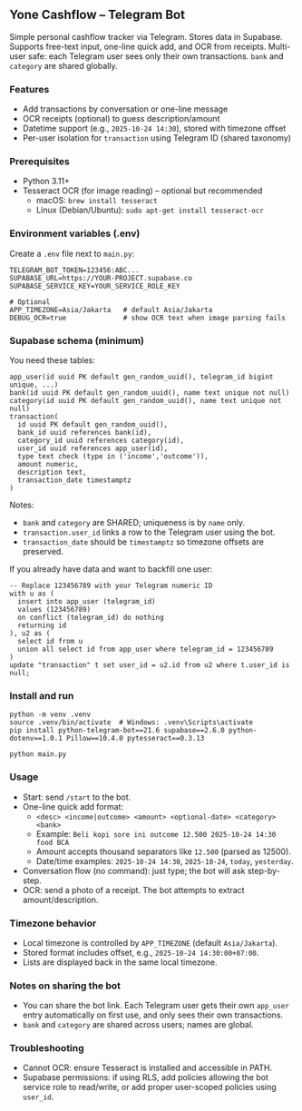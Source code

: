 ## Yone Cashflow – Telegram Bot

Simple personal cashflow tracker via Telegram. Stores data in Supabase. Supports free-text input, one-line quick add, and OCR from receipts. Multi-user safe: each Telegram user sees only their own transactions. `bank` and `category` are shared globally.

### Features
- Add transactions by conversation or one-line message
- OCR receipts (optional) to guess description/amount
- Datetime support (e.g., `2025-10-24 14:30`), stored with timezone offset
- Per-user isolation for `transaction` using Telegram ID (shared taxonomy)

### Prerequisites
- Python 3.11+
- Tesseract OCR (for image reading) – optional but recommended
  - macOS: `brew install tesseract`
  - Linux (Debian/Ubuntu): `sudo apt-get install tesseract-ocr`

### Environment variables (.env)
Create a `.env` file next to `main.py`:

```
TELEGRAM_BOT_TOKEN=123456:ABC...
SUPABASE_URL=https://YOUR-PROJECT.supabase.co
SUPABASE_SERVICE_KEY=YOUR_SERVICE_ROLE_KEY

# Optional
APP_TIMEZONE=Asia/Jakarta   # default Asia/Jakarta
DEBUG_OCR=true              # show OCR text when image parsing fails
```

### Supabase schema (minimum)
You need these tables:

```
app_user(id uuid PK default gen_random_uuid(), telegram_id bigint unique, ...)
bank(id uuid PK default gen_random_uuid(), name text unique not null)
category(id uuid PK default gen_random_uuid(), name text unique not null)
transaction(
  id uuid PK default gen_random_uuid(),
  bank_id uuid references bank(id),
  category_id uuid references category(id),
  user_id uuid references app_user(id),
  type text check (type in ('income','outcome')),
  amount numeric,
  description text,
  transaction_date timestamptz
)
```

Notes:
- `bank` and `category` are SHARED; uniqueness is by `name` only.
- `transaction.user_id` links a row to the Telegram user using the bot.
- `transaction_date` should be `timestamptz` so timezone offsets are preserved.

If you already have data and want to backfill one user:

```
-- Replace 123456789 with your Telegram numeric ID
with u as (
  insert into app_user (telegram_id)
  values (123456789)
  on conflict (telegram_id) do nothing
  returning id
), u2 as (
  select id from u
  union all select id from app_user where telegram_id = 123456789
)
update "transaction" t set user_id = u2.id from u2 where t.user_id is null;
```

### Install and run
```
python -m venv .venv
source .venv/bin/activate  # Windows: .venv\Scripts\activate
pip install python-telegram-bot==21.6 supabase==2.6.0 python-dotenv==1.0.1 Pillow==10.4.0 pytesseract==0.3.13

python main.py
```

### Usage
- Start: send `/start` to the bot.
- One-line quick add format:
  - `<desc> <income|outcome> <amount> <optional-date> <category> <bank>`
  - Example: `Beli kopi sore ini outcome 12.500 2025-10-24 14:30 food BCA`
  - Amount accepts thousand separators like `12.500` (parsed as 12500).
  - Date/time examples: `2025-10-24 14:30`, `2025-10-24`, `today`, `yesterday`.
- Conversation flow (no command): just type; the bot will ask step-by-step.
- OCR: send a photo of a receipt. The bot attempts to extract amount/description.

### Timezone behavior
- Local timezone is controlled by `APP_TIMEZONE` (default `Asia/Jakarta`).
- Stored format includes offset, e.g., `2025-10-24 14:30:00+07:00`.
- Lists are displayed back in the same local timezone.

### Notes on sharing the bot
- You can share the bot link. Each Telegram user gets their own `app_user` entry automatically on first use, and only sees their own transactions.
- `bank` and `category` are shared across users; names are global.

### Troubleshooting
- Cannot OCR: ensure Tesseract is installed and accessible in PATH.
- Supabase permissions: if using RLS, add policies allowing the bot service role to read/write, or add proper user-scoped policies using `user_id`.


